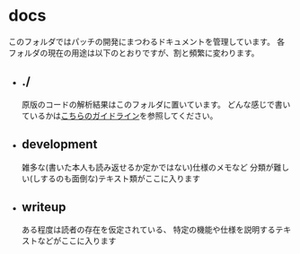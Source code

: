 docs
====

このフォルダではパッチの開発にまつわるドキュメントを管理しています。
各フォルダの現在の用途は以下のとおりですが、割と頻繁に変わります。

-   ## ./
    原版のコードの解析結果はこのフォルダに置いています。
    どんな感じで書いているかは[こちらのガイドライン](./guidelines.md)を参照してください。

-   ## development
    雑多な(書いた本人も読み返せるか定かではない)仕様のメモなど
    分類が難しい(しするのも面倒な)テキスト類がここに入ります

-   ## writeup
    ある程度は読者の存在を仮定されている、
    特定の機能や仕様を説明するテキストなどがここに入ります